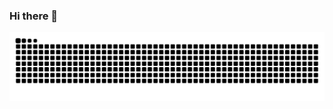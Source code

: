 ### Hi there 👋

<picture>
  <source media="(prefers-color-scheme: dark)" srcset="https://raw.githubusercontent.com/benjii66/benjii66/output/github-contribution-grid-snake-dark.svg">
  <source media="(prefers-color-scheme: light)" srcset="https://raw.githubusercontent.com/benjii66/benjii66/output/github-contribution-grid-snake.svg">
  <img alt="github contribution grid snake animation" src="https://raw.githubusercontent.com/benjii66/benjii66/output/github-contribution-grid-snake.svg">
</picture>  


<!--
**benjii66/benjii66** is a ✨ _special_ ✨ repository because its `README.md` (this file) appears on your GitHub profile.

Here are some ideas to get you started:

- 🔭 I’m currently working on ...
- 🌱 I’m currently learning ...
- 👯 I’m looking to collaborate on ...
- 🤔 I’m looking for help with ...
- 💬 Ask me about ...
- 📫 How to reach me: ...
- 😄 Pronouns: ...
- ⚡ Fun fact: ...
-->
